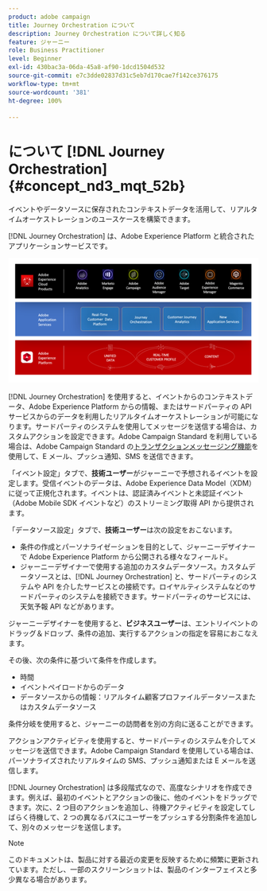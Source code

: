 ```yaml
---
product: adobe campaign
title: Journey Orchestration について
description: Journey Orchestration について詳しく知る
feature: ジャーニー
role: Business Practitioner
level: Beginner
exl-id: 430bac3a-06da-45a8-af90-1dcd1504d532
source-git-commit: e7c3dde02837d31c5eb7d170cae7f142ce376175
workflow-type: tm+mt
source-wordcount: '381'
ht-degree: 100%

---
```


# について [!DNL Journey Orchestration]{#concept_nd3_mqt_52b}

イベントやデータソースに保存されたコンテキストデータを活用して、リアルタイムオーケストレーションのユースケースを構築できます。

[!DNL Journey Orchestration] は、Adobe Experience Platform と統合されたアプリケーションサービスです。

![](../assets/journeydiagram.png)

[!DNL Journey Orchestration] を使用すると、イベントからのコンテキストデータ、Adobe Experience Platform からの情報、またはサードパーティの API サービスからのデータを利用したリアルタイムオーケストレーションが可能になります。サードパーティのシステムを使用してメッセージを送信する場合は、カスタムアクションを設定できます。Adobe Campaign Standard を利用している場合は、Adobe Campaign Standard の[トランザクションメッセージング機能]()を使用して、E メール、プッシュ通知、SMS を送信できます。

「イベント設定」タブで、**技術ユーザー**&#x200B;がジャーニーで予想されるイベントを設定します。受信イベントのデータは、Adobe Experience Data Model（XDM）に従って正規化されます。イベントは、認証済みイベントと未認証イベント（Adobe Mobile SDK イベントなど）のストリーミング取得 API から提供されます。

「データソース設定」タブで、**技術ユーザー**&#x200B;は次の設定をおこないます。

* 条件の作成とパーソナライゼーションを目的として、ジャーニーデザイナーで Adobe Experience Platform から公開される様々なフィールド。
* ジャーニーデザイナーで使用する追加のカスタムデータソース。カスタムデータソースとは、[!DNL Journey Orchestration] と、サードパーティのシステムや API を介したサービスとの接続です。ロイヤルティシステムなどのサードパーティのシステムを接続できます。サードパーティのサービスには、天気予報 API などがあります。

ジャーニーデザイナーを使用すると、**ビジネスユーザー**&#x200B;は、エントリイベントのドラッグ＆ドロップ、条件の追加、実行するアクションの指定を容易におこなえます。

その後、次の条件に基づいて条件を作成します。

* 時間
* イベントペイロードからのデータ
* データソースからの情報：リアルタイム顧客プロファイルデータソースまたはカスタムデータソース

条件分岐を使用すると、ジャーニーの訪問者を別の方向に送ることができます。

アクションアクティビティを使用すると、サードパーティのシステムを介してメッセージを送信できます。Adobe Campaign Standard を使用している場合は、パーソナライズされたリアルタイムの SMS、プッシュ通知または E メールを送信します。

[!DNL Journey Orchestration] は多段階式なので、高度なシナリオを作成できます。例えば、最初のイベントとアクションの後に、他のイベントをドラッグできます。次に、2 つ目のアクションを追加し、待機アクティビティを設定してしばらく待機して、2 つの異なるパスにユーザーをプッシュする分割条件を追加して、別々のメッセージを送信します。

>[!NOTE]
>
>このドキュメントは、製品に対する最近の変更を反映するために頻繁に更新されています。ただし、一部のスクリーンショットは、製品のインターフェイスと多少異なる場合があります。
